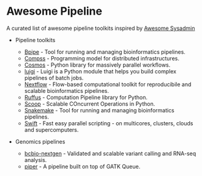 Awesome Pipeline
================

A curated list of awesome pipeline toolkits inspired by [Awesome Sysadmin](https://github.com/kahun/awesome-sysadmin)

* Pipeline toolkits
  * [Bpipe](https://code.google.com/p/bpipe/) - Tool for running and managing bioinformatics pipelines.
  * [Compss](http://www.bsc.es/computer-sciences/grid-computing/comp-superscalar) - Programming model for distributed infrastructures.
  * [Cosmos](https://cosmos.hms.harvard.edu) - Python library for massively parallel workflows.
  * [luigi](https://github.com/spotify/luigi) - Luigi is a Python module that helps you build complex pipelines of batch jobs.
  * [Nextflow](http://www.nextflow.io) - Flow-based computational toolkit for reproducibile and scalable bioinformatics pipelines. 
  * [Ruffus](http://www.ruffus.org.uk) - Computation Pipeline library for Python.
  * [Scoop](https://code.google.com/p/scoop/) - Scalable COncurrent Operations in Python.
  * [Snakemake](https://bitbucket.org/johanneskoester/snakemake/wiki/Home) - Tool for running and managing bioinformatics pipelines.
  * [Swift](http://swift-lang.org) - Fast easy parallel scripting - on multicores, clusters, clouds and supercomputers.
  
* Genomics pipelines
  * [bcbio-nextgen](https://github.com/chapmanb/bcbio-nextgen) - Validated and scalable variant calling and RNA-seq analysis.
  * [piper](https://github.com/Molmed/piper) - A pipeline built on top of GATK Queue.
